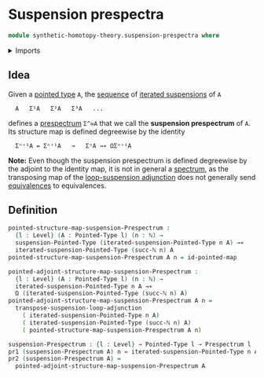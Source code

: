 # Suspension prespectra

```agda
module synthetic-homotopy-theory.suspension-prespectra where
```

<details><summary>Imports</summary>

```agda
open import elementary-number-theory.natural-numbers

open import foundation.dependent-pair-types
open import foundation.universe-levels

open import structured-types.pointed-maps
open import structured-types.pointed-types

open import synthetic-homotopy-theory.iterated-suspensions-of-pointed-types
open import synthetic-homotopy-theory.loop-spaces
open import synthetic-homotopy-theory.prespectra
open import synthetic-homotopy-theory.suspensions-of-pointed-types
open import synthetic-homotopy-theory.universal-property-suspensions-of-pointed-types
```

</details>

## Idea

Given a [pointed type](structured-types.pointed-types.md) `A`, the
[sequence](lists.sequences.md) of
[iterated suspensions](synthetic-homotopy-theory.iterated-suspensions-of-pointed-types.md)
of `A`

```text
  A   Σ¹A   Σ²A   Σ³A   ...
```

defines a [prespectrum](synthetic-homotopy-theory.prespectra.md) `Σ^∞A` that we
call the **suspension prespectrum** of `A`. Its structure map is defined
degreewise by the identity

```text
  Σⁿ⁺¹A = Σⁿ⁺¹A   ↝   ΣⁿA →∗ ΩΣⁿ⁺¹A
```

**Note:** Even though the suspension prespectrum is defined degreewise by the
adjoint to the identity map, it is not in general a
[spectrum](synthetic-homotopy-theory.spectra.md), as the transposing map of the
[loop-suspension adjunction](synthetic-homotopy-theory.universal-property-suspensions-of-pointed-types.md)
does not generally send [equivalences](foundation-core.equivalences.md) to
equivalences.

## Definition

```agda
pointed-structure-map-suspension-Prespectrum :
  {l : Level} (A : Pointed-Type l) (n : ℕ) →
  suspension-Pointed-Type (iterated-suspension-Pointed-Type n A) →∗
  iterated-suspension-Pointed-Type (succ-ℕ n) A
pointed-structure-map-suspension-Prespectrum A n = id-pointed-map

pointed-adjoint-structure-map-suspension-Prespectrum :
  {l : Level} (A : Pointed-Type l) (n : ℕ) →
  iterated-suspension-Pointed-Type n A →∗
  Ω (iterated-suspension-Pointed-Type (succ-ℕ n) A)
pointed-adjoint-structure-map-suspension-Prespectrum A n =
  transpose-suspension-loop-adjunction
    ( iterated-suspension-Pointed-Type n A)
    ( iterated-suspension-Pointed-Type (succ-ℕ n) A)
    ( pointed-structure-map-suspension-Prespectrum A n)

suspension-Prespectrum : {l : Level} → Pointed-Type l → Prespectrum l
pr1 (suspension-Prespectrum A) n = iterated-suspension-Pointed-Type n A
pr2 (suspension-Prespectrum A) =
  pointed-adjoint-structure-map-suspension-Prespectrum A
```
